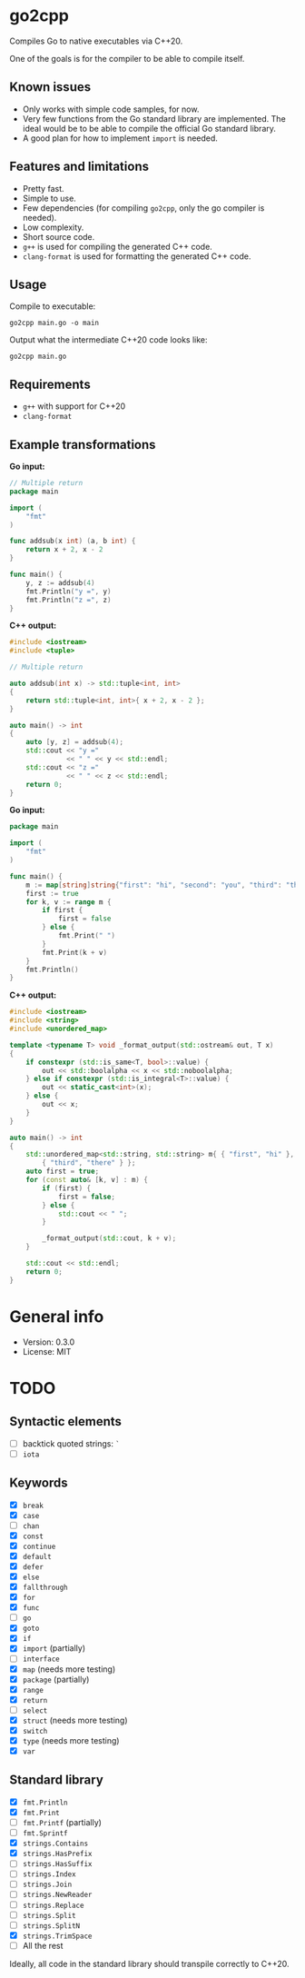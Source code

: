 # go2cpp

Compiles Go to native executables via C++20.

One of the goals is for the compiler to be able to compile itself.

## Known issues

* Only works with simple code samples, for now.
* Very few functions from the Go standard library are implemented. The ideal would be to be able to compile the official Go standard library.
* A good plan for how to implement `import` is needed.

## Features and limitations

* Pretty fast.
* Simple to use.
* Few dependencies (for compiling `go2cpp`, only the go compiler is needed).
* Low complexity.
* Short source code.
* `g++` is used for compiling the generated C++ code.
* `clang-format` is used for formatting the generated C++ code.


## Usage

Compile to executable:

    go2cpp main.go -o main

Output what the intermediate C++20 code looks like:

    go2cpp main.go

## Requirements

* `g++` with support for C++20
* `clang-format`

## Example transformations

**Go input:**

```go
// Multiple return
package main

import (
    "fmt"
)

func addsub(x int) (a, b int) {
    return x + 2, x - 2
}

func main() {
    y, z := addsub(4)
    fmt.Println("y =", y)
    fmt.Println("z =", z)
}
```

**C++ output:**

```c++
#include <iostream>
#include <tuple>

// Multiple return

auto addsub(int x) -> std::tuple<int, int>
{
    return std::tuple<int, int>{ x + 2, x - 2 };
}

auto main() -> int
{
    auto [y, z] = addsub(4);
    std::cout << "y ="
              << " " << y << std::endl;
    std::cout << "z ="
              << " " << z << std::endl;
    return 0;
}
```

**Go input:**

```go
package main

import (
	"fmt"
)

func main() {
	m := map[string]string{"first": "hi", "second": "you", "third": "there"}
	first := true
	for k, v := range m {
		if first {
			first = false
		} else {
			fmt.Print(" ")
		}
		fmt.Print(k + v)
	}
	fmt.Println()
}
```

**C++ output:**

```c++
#include <iostream>
#include <string>
#include <unordered_map>

template <typename T> void _format_output(std::ostream& out, T x)
{
    if constexpr (std::is_same<T, bool>::value) {
        out << std::boolalpha << x << std::noboolalpha;
    } else if constexpr (std::is_integral<T>::value) {
        out << static_cast<int>(x);
    } else {
        out << x;
    }
}

auto main() -> int
{
    std::unordered_map<std::string, std::string> m{ { "first", "hi" }, { "second", "you" },
        { "third", "there" } };
    auto first = true;
    for (const auto& [k, v] : m) {
        if (first) {
            first = false;
        } else {
            std::cout << " ";
        }

        _format_output(std::cout, k + v);
    }

    std::cout << std::endl;
    return 0;
}
```

# General info

* Version: 0.3.0
* License: MIT

# TODO

## Syntactic elements

- [ ] backtick quoted strings: <code>`</code>
- [ ] `iota`

## Keywords

- [x] `break`
- [x] `case`
- [ ] `chan`
- [x] `const`
- [x] `continue`
- [x] `default`
- [x] `defer`
- [x] `else`
- [x] `fallthrough`
- [x] `for`
- [x] `func`
- [ ] `go`
- [x] `goto`
- [x] `if`
- [x] `import` (partially)
- [ ] `interface`
- [x] `map` (needs more testing)
- [x] `package` (partially)
- [x] `range`
- [x] `return`
- [ ] `select`
- [x] `struct` (needs more testing)
- [x] `switch`
- [x] `type` (needs more testing)
- [x] `var`

## Standard library

- [x] `fmt.Println`
- [x] `fmt.Print`
- [ ] `fmt.Printf` (partially)
- [ ] `fmt.Sprintf`
- [x] `strings.Contains`
- [x] `strings.HasPrefix`
- [ ] `strings.HasSuffix`
- [ ] `strings.Index`
- [ ] `strings.Join`
- [ ] `strings.NewReader`
- [ ] `strings.Replace`
- [ ] `strings.Split`
- [ ] `strings.SplitN`
- [x] `strings.TrimSpace`
- [ ] All the rest

Ideally, all code in the standard library should transpile correctly to C++20.
